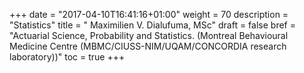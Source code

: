 +++
date = "2017-04-10T16:41:16+01:00"
weight = 70
description = "Statistics"
title = "   Maximilien V. Dialufuma, MSc"
draft = false
bref =  "Actuarial Science, Probability and Statistics. (Montreal Behavioural Medicine Centre (MBMC/CIUSS-NIM/UQAM/CONCORDIA research laboratory))"
toc = true
+++
